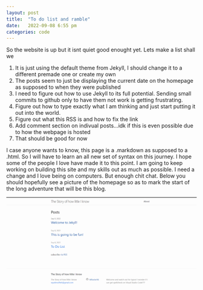 ```yaml
---
layout: post
title:  "To do list and ramble"
date:   2022-09-08 6:55 pm
categories: code
---
```


So the website is up but it isnt quiet good enought yet. Lets make a list shall we
1. It is just using the default theme from Jekyll, I should change it to a different premade one or create my own
2. The posts seem to just be displaying the current date on the homepage as supposed to when they were published
3. I need to figure out how to use Jekyll to its full potential. Sending small commits to github only to have them not work is getting frustrating.
4. Figure out how to type exactly what I am thinking and just start putting it out into the world.
5. Figure out what this RSS is and how to fix the link
6. Add comment section on indivual posts...idk if this is even possible due to how the webpage is hosted
7. That should be good for now

I case anyone wants to know, this page is a .markdown as supposed to a .html. So I will have to learn an all new set of syntax on this journey. I hope some of the people I love have made it to this point. I am going to keep working on building this site and my skills out as much as possible. I need a change and I love being on computers. But enough chit chat. Below you should hopefully see a picture of the homepage so as to mark the start of the long adventure that will be this blog.

![First Homepage](/assests/First%20homepage.png "First Homepage")